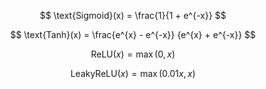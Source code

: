 $$
\text{Sigmoid}(x)  = \frac{1}{1 + e^{-x}}
$$

$$
\text{Tanh}(x) = \frac{e^{x} - e^{-x}} {e^{x} + e^{-x}}
$$

$$
\text{ReLU}(x) = \max(0, x)
$$

$$
\text{LeakyReLU}(x) = \max(0.01x, x)
$$